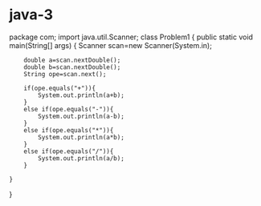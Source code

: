 # java-3
package com;
import java.util.Scanner;
class Problem1 {
	public static void main(String[] args) {
		Scanner scan=new Scanner(System.in);
		
		double a=scan.nextDouble();
		double b=scan.nextDouble();
		String ope=scan.next();
		
		if(ope.equals("+")){
			System.out.println(a+b);
		}
		else if(ope.equals("-")){
			System.out.println(a-b);
		}
		else if(ope.equals("*")){
			System.out.println(a*b);
		}
		else if(ope.equals("/")){
			System.out.println(a/b);
		}
		
	}
}
